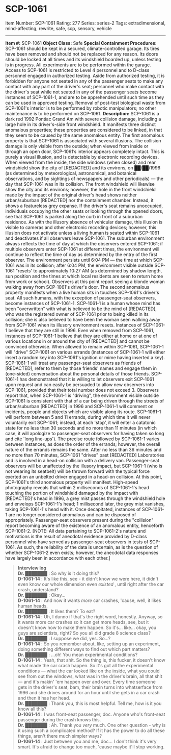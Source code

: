 # SCP-1061
Item Number: SCP-1061
Rating: 277
Series: series-2
Tags: extradimensional, mind-affecting, rewrite, safe, scp, sensory, vehicle

---

**Item #:** SCP-1061
**Object Class:** Safe
**Special Containment Procedures:** SCP-1061 should be kept in a secured, climate-controlled garage. Its tires have been removed and should not be replaced for any reason. Its doors should be locked at all times and its windshield boarded up, unless testing is in progress. All experiments are to be performed within the garage.
Access to SCP-1061 is restricted to Level 4 personnel and to D-class personnel engaged in authorized testing. Aside from authorized testing, it is forbidden for anyone not seated in any of the passenger seats to make any contact with any part of the driver's seat; personnel who make contact with the driver's seat while not seated in any of the passenger seats become instances of SCP-1061-1, and are to be apprehended until such time as they can be used in approved testing. Removal of post-test biological waste from SCP-1061's interior is to be performed by robotic manipulators; no other maintenance is to be performed on SCP-1061.
**Description:** SCP-1061 is a dark red 1992 Pontiac Grand Am with severe collision damage, including a large hole in its driver's-side front windshield. It manifests three distinct anomalous properties; these properties are considered to be linked, in that they seem to be caused by the same anomalous entity.
The first anomalous property is that SCP-1061 is associated with several illusions. The collision damage is only visible from the outside; when viewed from inside or through an open door, SCP-1061’s interior appears completely intact. This is purely a visual illusion, and is detectable by electronic recording devices. When viewed from the inside, the side windows (when closed) and rear windshield show the city of [REDACTED] and its environs, on ██/██/1996 (as determined by meteorological, astronomical, and botanical observations, and by sightings of newspapers and other periodicals) — the day that SCP-1061 was in its collision. The front windshield will likewise show the city and its environs; however, the hole in the front windshield made by the impact of the original driver's head shows neither urban/suburban [REDACTED] nor the containment chamber. Instead, it shows a featureless grey expanse.
If the driver's seat remains unoccupied, individuals occupying the other seats or looking through the opened doors, see that SCP-1061 is parked along the curb in front of a suburban residence. As with the illusory absence of vehicular damage, this illusion is visible to cameras and other electronic recording devices; however, this illusion does not activate unless a living human is seated within SCP-1061 and deactivates if all observers leave SCP-1061. The suburban environment always reflects the time of day at which the observers entered SCP-1061; if multiple observers enter SCP-1061 at different times, the environment will continue to reflect the time of day as determined by the entry of the first observer. The environment persists until 6:04 PM — the time at which SCP-1061 was in its collision; after 6:04 PM, the environment visible outside SCP-1061 "resets' to approximately 10:27 AM (as determined by shadow length, sun position and the times at which local residents are seen to return home from work or school). Observers at this point report seeing a blonde woman walking away from SCP-1061's driver's door.
The second anomalous property manifests when a live human sits in touches SCP-1061's driver's seat. All such humans, with the exception of passenger-seat observers, become instances of SCP-1061-1. SCP-1061-1 is a human whose mind has been "overwritten" with what is believed to be the mind of [REDACTED], who was the registered owner of SCP-1061 prior to being killed in its collision; she is also believed to have been the woman seen walking away from SCP-1061 when its illusory environment resets. Instances of SCP-1061-1 believe that they are still in 1996. Even when removed from SCP-1061, instances of SCP-1061-1 believe that they are either at home or at one of various locations in or around the city of [REDACTED] and cannot be convinced otherwise.
When allowed to remain within SCP-1061, SCP-1061-1 will "drive" SCP-1061 on various errands (instances of SCP-1061-1 will either insert a random key into SCP-1061's ignition or mime having inserted a key). SCP-1061-1 will treat any passenger-seat observers as friends of [REDACTED], refer to them by those friends' names and engage them in (one-sided) conversation about the personal details of those friends. SCP-1061-1 has demonstrated that it is willing to let observers exit SCP-1061 upon request and can easily be persuaded to allow new observers into SCP-1061, provided that their total number does not exceed 3. Observers report that, when SCP-1061-1 is "driving", the environment visible outside SCP-1061 is consistent with that of a car being driven through the streets of urban/suburban [REDACTED] in 1996 and SCP-1061-1 will comment on incidents, people and objects which are visible along its route. SCP-1061-1 will perform between 5 and 11 errands, during which time it will never voluntarily exit SCP-1061; instead, at each 'stop', it will enter a catatonic state for no less than 30 seconds and no more than 11 minutes (in which case, it will apologize to passenger-seat observers for having taken so long and cite 'long line-ups'). The precise route followed by SCP-1061-1 varies between instances, as does the order of the errands; however, the overall nature of the errands remains the same.
After no less than 36 minutes and no more than 70 minutes, SCP-1061 "drives" past [REDACTED] Laboratories and is involved in a head-on collision with a delivery van. Passenger-seat observers will be unaffected by the illusory impact, but SCP-1061-1 (who is not wearing its seatbelt) will be thrown forward with the typical force exerted on an unbelted driver engaged in a head-on collision.
At this point, SCP-1061's third anomalous property will manifest. High-speed photography reveals that within 2 milliseconds of SCP-1061-1's head touching the portion of windshield damaged by the impact with [REDACTED]'s head in 1996, a grey mist passes through the windshield hole and envelops SCP-1061-1's head; 1 millisecond later, the grey mist vanishes, taking SCP-1061-1's head with it. Once decapitated, instances of SCP-1061-1 are no longer considered anomalous and can be disposed of appropriately.
Passenger-seat observers present during the "collision" report becoming aware of the existence of an anomalous entity, henceforth SCP-1061-2. [NOTE: All data pertaining to SCP-1061-2's nature and motivations is the result of anecdotal evidence provided by D-class personnel who have served as passenger-seat observers in tests of SCP-1061. As such, the reliability of the data is uncertain, as is the question of whether SCP-1061-2 even exists; however, the anecdotal data responses have largely been in accordance with each other.]
> **Interview log**  
>  **Dr. ███████** : So why is it doing this?  
>  **D-1061-14** : It's like this, see - it didn't know we were here, it didn't even know our whole dimension even _existed_ , until right after the car crash, understand?  
>  **Dr. ███████** : Okay…  
>  **D-1061-14** : And now it wants _more_ car crashes, 'cause, well, it likes human heads.  
>  **Dr. ███████** : It likes them? To eat?  
>  **D-1061-14** : Uh, I dunno if that's the right word, honestly. Anyway, so it wants more car crashes so it can get more heads, see, but it doesn't know how to make them happen. So it's… like… okay, you guys are scientists, right? So you all did grade 8 science class?  
>  **Dr. ███████** : I suppose we did, yes. So…?  
>  **D-1061-14** : So you remember about, like, setting up an experiment, doing something different ways to find out which part matters?  
>  **Dr. ███████** : …oh! You mean experimental conditions?  
>  **D-1061-14** : Yeah, that shit. So the thing is, this fucker, it doesn't know what made the car crash happen. So it's got all the experimental conditions — what the car looked like on the inside, what you could see from out the windows, what was in the driver's brain, all that shit — and it's makin' 'em happen over and over. Every time someone gets in the driver's seat, bam, their brain turns into whatserface from 1996 and she drives around for an hour until she gets in a car crash and then it has her head.  
>  **Dr. ███████** : Thank you, this is most helpful. Tell me, how is it you know all this?  
>  **D-1061-14** : I was front-seat passenger, doc. Anyone who's front-seat passenger during the crash knows this.  
>  **Dr. ███████** : Ah. Thank you _very_ much. One other question - why is it using such a complicated method? If it has the power to do all these things, aren't there much simpler ways?  
>  **D-1061-14** : Just between you and me, doc… I don't think it's very smart. It's afraid to change too much, 'cause maybe it'll stop working.